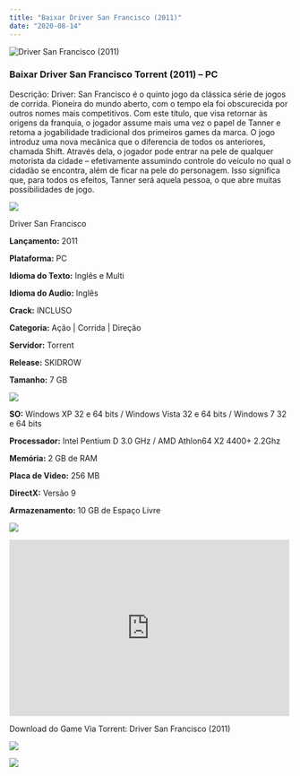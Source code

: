 ```yaml
---
title: "Baixar Driver San Francisco (2011)"
date: "2020-08-14"
---
```


![Driver San Francisco (2011)](https://1.bp.blogspot.com/-Icop5ZUsVfs/XwSaxPXZtBI/AAAAAAAAAz0/9gSeIEYBb7EuoXCfy0U7uHPk9Wza86_HACNcBGAsYHQ/s320/poster.jpg "Driver San Francisco (2011)")

### Baixar Driver San Francisco Torrent (2011) – PC

Descrição: Driver: San Francisco é o quinto jogo da clássica série de jogos de corrida. Pioneira do mundo aberto, com o tempo ela foi obscurecida por outros nomes mais competitivos. Com este título, que visa retornar às origens da franquia, o jogador assume mais uma vez o papel de Tanner e retoma a jogabilidade tradicional dos primeiros games da marca. O jogo introduz uma nova mecânica que o diferencia de todos os anteriores, chamada Shift. Através dela, o jogador pode entrar na pele de qualquer motorista da cidade – efetivamente assumindo controle do veículo no qual o cidadão se encontra, além de ficar na pele do personagem. Isso significa que, para todos os efeitos, Tanner será aquela pessoa, o que abre muitas possibilidades de jogo.

![](https://1.bp.blogspot.com/-XIAoZor_ewQ/Xt6k8H1cWZI/AAAAAAAAAi0/oGRR_ah4Rf449lfQQZDiX_22jAu7LLnJACPcBGAYYCw/s400/Bot{4608eb41b51a711b0b999304a189c296d691bb56043e613118fd17737bb26b97}25C3{4608eb41b51a711b0b999304a189c296d691bb56043e613118fd17737bb26b97}25A3o{4608eb41b51a711b0b999304a189c296d691bb56043e613118fd17737bb26b97}2Bde{4608eb41b51a711b0b999304a189c296d691bb56043e613118fd17737bb26b97}2BInforma{4608eb41b51a711b0b999304a189c296d691bb56043e613118fd17737bb26b97}25C3{4608eb41b51a711b0b999304a189c296d691bb56043e613118fd17737bb26b97}25A7{4608eb41b51a711b0b999304a189c296d691bb56043e613118fd17737bb26b97}25C3{4608eb41b51a711b0b999304a189c296d691bb56043e613118fd17737bb26b97}25B5es.jpg)

Driver San Francisco

**Lançamento:** 2011

**Plataforma:** PC

**Idioma do Texto:** Inglês e Multi

**Idioma do Audio:** Inglês 

**Crack:** INCLUSO

**Categoria:** Ação | Corrida | Direção

**Servidor:** Torrent

**Release:** SKIDROW

**Tamanho:** 7 GB

![](https://1.bp.blogspot.com/-h4INo_OBwls/Xt6lEEMpxNI/AAAAAAAAAi4/JjyyoRDYOagV83dzmOlHFitCwsklVMs6ACPcBGAYYCw/s400/Bot{4608eb41b51a711b0b999304a189c296d691bb56043e613118fd17737bb26b97}25C3{4608eb41b51a711b0b999304a189c296d691bb56043e613118fd17737bb26b97}25A3o{4608eb41b51a711b0b999304a189c296d691bb56043e613118fd17737bb26b97}2Bde{4608eb41b51a711b0b999304a189c296d691bb56043e613118fd17737bb26b97}2BRequisitos.jpg)

**SO:** Windows XP 32 e 64 bits / Windows Vista 32 e 64 bits / Windows 7 32 e 64 bits

**Processador:** Intel Pentium D 3.0 GHz / AMD Athlon64 X2 4400+ 2.2Ghz

**Memória:** 2 GB de RAM

**Placa de Video:** 256 MB

**DirectX:** Versão 9

**Armazenamento:** 10 GB de Espaço Livre

![](https://1.bp.blogspot.com/-rcYyVsnA81c/Xt6lZMZ2XiI/AAAAAAAAAjA/1MF2KKFyKSoUtwrodSDJRdpQoMNmnHOhwCPcBGAYYCw/s400/Bot{4608eb41b51a711b0b999304a189c296d691bb56043e613118fd17737bb26b97}25C3{4608eb41b51a711b0b999304a189c296d691bb56043e613118fd17737bb26b97}25A3o{4608eb41b51a711b0b999304a189c296d691bb56043e613118fd17737bb26b97}2Bde{4608eb41b51a711b0b999304a189c296d691bb56043e613118fd17737bb26b97}2BTrailer.jpg)

<iframe allow="accelerometer; autoplay; encrypted-media; gyroscope; picture-in-picture" allowfullscreen frameborder="0" height="315" src="https://www.youtube.com/embed/wPM_HOGnK0o" width="500"></iframe>

Download do Game Via Torrent: Driver San Francisco (2011)

[![](https://1.bp.blogspot.com/-KEcbu5lXdM0/Xu5yX-HgHDI/AAAAAAAAAsY/bBJ6W14NqC4-Ny_0LiwqQPIkTbYzyURcACPcBGAYYCw/s200/CAPA3.jpg)](https://utorrentmegagames.blogspot.com/p/recomendado.html)

[![](https://1.bp.blogspot.com/-Rkir3Cy7E90/XthUbQKV_OI/AAAAAAAAAgU/q6xV1k8mreQnsOAbeImqH6Qi8ahsN2LpACPcBGAYYCw/s1600/Bot{4608eb41b51a711b0b999304a189c296d691bb56043e613118fd17737bb26b97}25C3{4608eb41b51a711b0b999304a189c296d691bb56043e613118fd17737bb26b97}25A3o{4608eb41b51a711b0b999304a189c296d691bb56043e613118fd17737bb26b97}2Bde{4608eb41b51a711b0b999304a189c296d691bb56043e613118fd17737bb26b97}2BDownload.jpg)](E1398FDB00AE53BDFC9D223B8F99F09AEDD17099&dn=Driver{4608eb41b51a711b0b999304a189c296d691bb56043e613118fd17737bb26b97}20San{4608eb41b51a711b0b999304a189c296d691bb56043e613118fd17737bb26b97}20Francisco{4608eb41b51a711b0b999304a189c296d691bb56043e613118fd17737bb26b97}20{4608eb41b51a711b0b999304a189c296d691bb56043e613118fd17737bb26b97}5bMULTI5{4608eb41b51a711b0b999304a189c296d691bb56043e613118fd17737bb26b97}5d{4608eb41b51a711b0b999304a189c296d691bb56043e613118fd17737bb26b97}5bPCDVD{4608eb41b51a711b0b999304a189c296d691bb56043e613118fd17737bb26b97}5d{4608eb41b51a711b0b999304a189c296d691bb56043e613118fd17737bb26b97}5bSKIDROW{4608eb41b51a711b0b999304a189c296d691bb56043e613118fd17737bb26b97}5d{4608eb41b51a711b0b999304a189c296d691bb56043e613118fd17737bb26b97}5bWwW.GamesTorrents.CoM{4608eb41b51a711b0b999304a189c296d691bb56043e613118fd17737bb26b97}5d&tr=http{4608eb41b51a711b0b999304a189c296d691bb56043e613118fd17737bb26b97}3a{4608eb41b51a711b0b999304a189c296d691bb56043e613118fd17737bb26b97}2f{4608eb41b51a711b0b999304a189c296d691bb56043e613118fd17737bb26b97}2fwww.todotorrents.com{4608eb41b51a711b0b999304a189c296d691bb56043e613118fd17737bb26b97}3a2710{4608eb41b51a711b0b999304a189c296d691bb56043e613118fd17737bb26b97}2fannounce)
